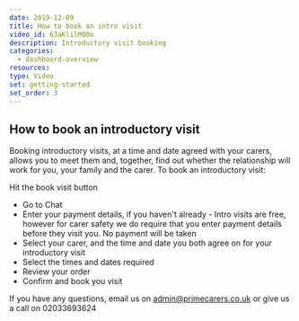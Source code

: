 ```yaml
---
date: 2019-12-09
title: How to book an intro visit
video_id: 63aKlilMO0o
description: Introductory visit booking
categories:
  - dashboard-overview
resources:
type: Video
set: getting-started
set_order: 3
---
```


## How to book an introductory visit

Booking introductory visits, at a time and date agreed with your carers, allows you to meet them and, together, find out whether the relationship will work for you, your family and the carer. To book an introductory visit:

Hit the book visit button
 - Go to Chat
 - Enter your payment details, if you haven't already - Intro visits are free, however for carer safety we do require that you enter payment details before they visit you. No payment will be taken
 - Select your carer, and the time and date you both agree on for your introductory visit
 - Select the times and dates required
 - Review your order
 - Confirm and book you visit

If you have any questions, email us on admin@primecarers.co.uk or give us a call on 02033693624

